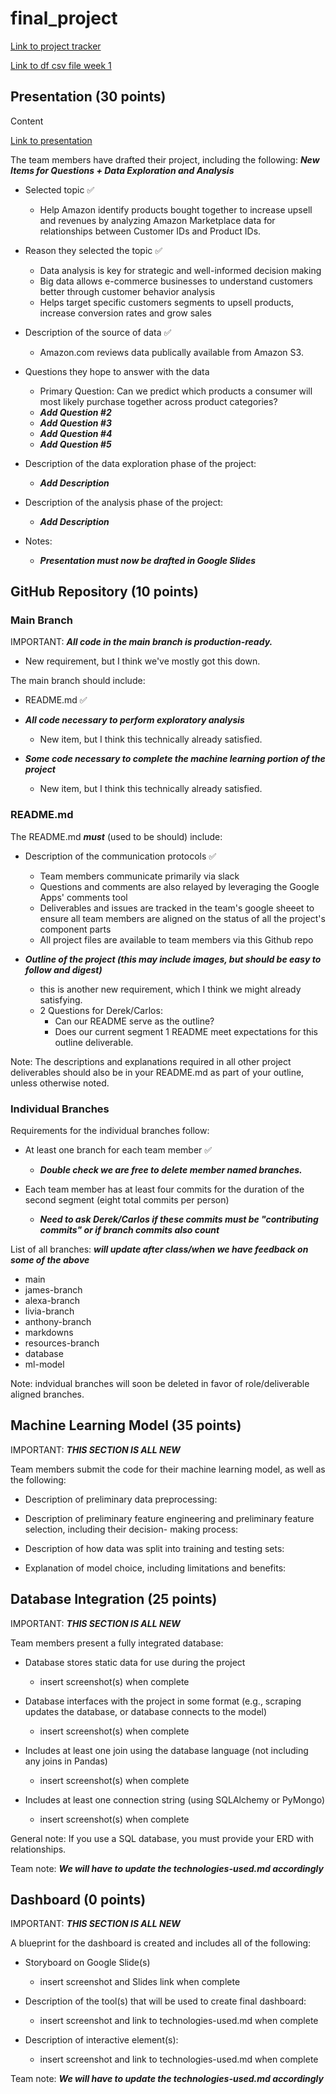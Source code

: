 # final_project

[Link to project tracker](https://docs.google.com/spreadsheets/d/1WJBlla5ap6cchO12OfbjRwCKj17eBbcxXQNUqc3g52o/edit#gid=2063972108)

[Link to df csv file week 1](https://drive.google.com/drive/folders/18hYQ8VMuRqI5BbjhQWmEmcKjGr8gxxyc?usp=sharing)

## Presentation (30 points)

Content

[Link to presentation](https://docs.google.com/presentation/d/1BNm6gF_iD4guTDOlRPsiFmyAij_SqHRqjMEp_T4HXd8/edit#slide=id.gd0128d9d41_0_4)

The team members have drafted their project, including the following:
***New Items for Questions + Data Exploration and Analysis***

- Selected topic :white_check_mark:
  - Help Amazon identify products bought together to increase upsell and revenues by analyzing Amazon Marketplace data for relationships between Customer IDs and Product IDs.

- Reason they selected the topic :white_check_mark:
  - Data analysis is key for strategic and well-informed decision making
  - Big data allows e-commerce businesses to understand customers better through customer behavior analysis
  - Helps target specific customers segments to upsell products, increase conversion rates and grow sales

- Description of the source of data :white_check_mark:
  - Amazon.com reviews data publically available from Amazon S3.

- Questions they hope to answer with the data
  - Primary Question: Can we predict which products a consumer will most likely purchase together across product categories?
  - ***Add Question #2***
  - ***Add Question #3***
  - ***Add Question #4***
  - ***Add Question #5***

- Description of the data exploration phase of the project:
  - ***Add Description***

- Description of the analysis phase of the project:
  - ***Add Description***

- Notes:
  - ***Presentation must now be drafted in Google Slides***

## GitHub Repository (10 points)

### Main Branch

IMPORTANT: ***All code in the main branch is production-ready.***

- New requirement, but I think we've mostly got this down.

The main branch should include:

- README.md :white_check_mark:

- ***All code necessary to perform exploratory analysis***
  - New item, but I think this technically already satisfied.
- ***Some code necessary to complete the machine learning portion of the project***
  - New item, but I think this technically already satisfied.

### README.md

The README.md ***must*** (used to be should) include:

- Description of the communication protocols :white_check_mark:
  - Team members communicate primarily via slack
  - Questions and comments are also relayed by leveraging the Google Apps' comments tool
  - Deliverables and issues are tracked in the team's google sheeet to ensure all team members are aligned on the status of all the project's component parts
  - All project files are available to team members via this Github repo

- ***Outline of the project (this may include images, but should be easy to follow and digest)***
  - this is another new requirement, which I think we might already satisfying.
  - 2 Questions for Derek/Carlos:
    - Can our README serve as the outline?
    - Does our current segment 1 README meet expectations for this outline deliverable.

Note: The descriptions and explanations required in all other project deliverables should also be in your README.md as part of your outline, unless otherwise noted.

### Individual Branches

Requirements for the individual branches follow:

- At least one branch for each team member :white_check_mark:
  - ***Double check we are free to delete member named branches.***

- Each team member has at least four commits for the duration of the second segment (eight total commits per person)
  - ***Need to ask Derek/Carlos if these commits must be "contributing commits" or if branch commits also count***

List of all branches: ***will update after class/when we have feedback on some of the above***

- main
- james-branch
- alexa-branch
- livia-branch
- anthony-branch
- markdowns
- resources-branch
- database
- ml-model

Note: indvidual branches will soon be deleted in favor of role/deliverable aligned branches.

## Machine Learning Model (35 points)

IMPORTANT: ***THIS SECTION IS ALL NEW***

Team members submit the code for their machine learning model, as well as the following:

- Description of preliminary data preprocessing:

- Description of preliminary feature engineering and preliminary feature selection, including their decision- making process:

- Description of how data was split into training and testing sets:

- Explanation of model choice, including limitations and benefits:

## Database Integration (25 points)

IMPORTANT: ***THIS SECTION IS ALL NEW***

Team members present a fully integrated database:

- Database stores static data for use during the project
  - insert screenshot(s) when complete

- Database interfaces with the project in some format (e.g., scraping updates the database, or database connects to the model)
  - insert screenshot(s) when complete

- Includes at least one join using the database language (not including any joins in Pandas)
  - insert screenshot(s) when complete

- Includes at least one connection string (using SQLAlchemy or PyMongo)
  - insert screenshot(s) when complete

General note: If you use a SQL database, you must provide your ERD with relationships.

Team note: ***We will have to update the technologies-used.md accordingly***

## Dashboard (0 points)

IMPORTANT: ***THIS SECTION IS ALL NEW***

A blueprint for the dashboard is created and includes all of the following:

- Storyboard on Google Slide(s)
  - insert screenshot and Slides link when complete

- Description of the tool(s) that will be used to create final dashboard:
  - insert screenshot and link to technologies-used.md when complete

- Description of interactive element(s):
  - insert screenshot and link to technologies-used.md when complete

Team note: ***We will have to update the technologies-used.md accordingly***
